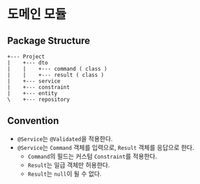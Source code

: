 # 도메인 모듈

## Package Structure
```
+--- Project
|    +--- dto
|    |    +--- command ( class )
|    |    +--- result ( class )
|    +--- service
|    +--- constraint
|    +--- entity
\    +--- repository
```

## Convention
- `@Service`는 `@Validated`을 적용한다.
- `@Service`는 `Command` 객체를 입력으로, `Result` 객체를 응답으로 한다. 
  - `Command`의 필드는 커스텀 `Constraint`를 적용한다.
  - `Result`는 일급 객체만 허용한다.
  - `Result`는 `null`이 될 수 없다.
